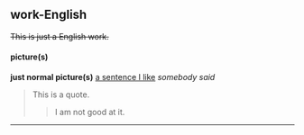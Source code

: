 ## work-English
~~This is just a English work.~~
#### picture(s)
**just normal picture(s)**
[a sentence I like](https://gimg2.baidu.com/image_search/src=http%3A%2F%2Fimg.asfzl.net%2Fuploads%2Fi_5_20036129D1200808416_26.jpg&refer=http%3A%2F%2Fimg.asfzl.net&app=2002&size=f9999,10000&q=a80&n=0&g=0n&fmt=jpeg?sec=1622303151&t=5c67bd02165fd261bc1113a263073e34)
*somebody said*
>This is a quote.
>>I am not good at it.
****
